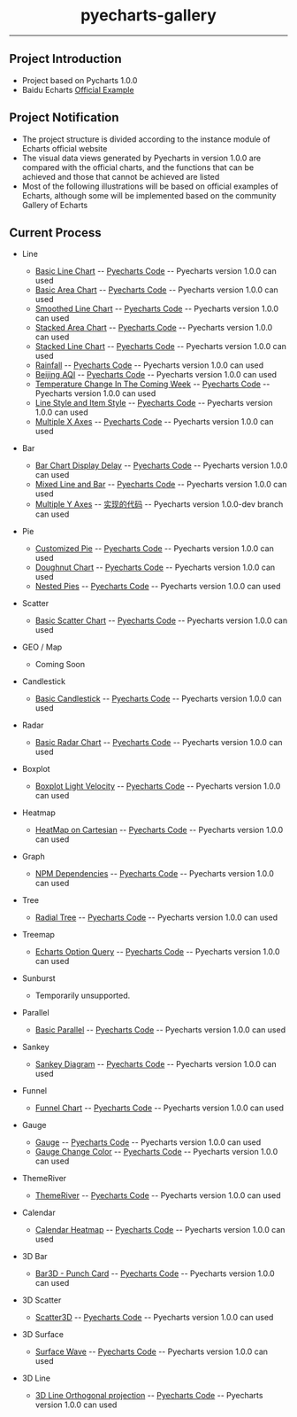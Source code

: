 <h1 align="center">pyecharts-gallery</h1>

---

## Project Introduction

* Project based on Pycharts 1.0.0
* Baidu Echarts [Official Example](https://echarts.baidu.com/examples/)

## Project Notification

* The project structure is divided according to the instance module of Echarts official website
* The visual data views generated by Pyecharts in version 1.0.0 are compared with the official charts, and the functions that can be achieved and those that cannot be achieved are listed
* Most of the following illustrations will be based on official examples of Echarts, although some will be implemented based on the community Gallery of Echarts

## Current Process

* Line
    * [Basic Line Chart](https://echarts.baidu.com/examples/editor.html?c=line-simple) -- [Pyecharts Code](https://github.com/pyecharts/pyecharts-gallery/blob/master/Line/basic_line_chart.py) -- Pyecharts version 1.0.0 can used 
    * [Basic Area Chart](https://echarts.baidu.com/examples/editor.html?c=area-basic) -- [Pyecharts Code](https://github.com/pyecharts/pyecharts-gallery/blob/master/Line/basic_area_chart.py) -- Pyecharts version 1.0.0 can used 
    * [Smoothed Line Chart](https://echarts.baidu.com/examples/editor.html?c=line-smooth) -- [Pyecharts Code](https://github.com/pyecharts/pyecharts-gallery/blob/master/Line/smoothed_line_chart.py) -- Pyecharts version 1.0.0 can used 
    * [Stacked Area Chart](https://echarts.baidu.com/examples/editor.html?c=area-stack) -- [Pyecharts Code](https://github.com/pyecharts/pyecharts-gallery/blob/master/Line/stacked_area_chart.py) -- Pyecharts version 1.0.0 can used 
    * [Stacked Line Chart](https://echarts.baidu.com/examples/editor.html?c=line-stack) -- [Pyecharts Code](https://github.com/pyecharts/pyecharts-gallery/blob/master/Line/stacked_line_chart.py) -- Pyecharts version 1.0.0 can used 
    * [Rainfall](https://echarts.baidu.com/examples/editor.html?c=area-rainfall) -- [Pyecharts Code](https://github.com/pyecharts/pyecharts-gallery/blob/master/Line/rainfall.py) -- Pyecharts version 1.0.0 can used 
    * [Beijing AQI](https://echarts.baidu.com/examples/editor.html?c=line-aqi) -- [Pyecharts Code](https://github.com/pyecharts/pyecharts-gallery/blob/master/Line/beijing_aqi.py) -- Pyecharts version 1.0.0 can used 
    * [Temperature Change In The Coming Week](https://echarts.baidu.com/examples/editor.html?c=line-marker) -- [Pyecharts Code](https://github.com/pyecharts/pyecharts-gallery/blob/master/Line/temperature_change_line_chart.py) -- Pyecharts version 1.0.0 can used 
    * [Line Style and Item Style](https://echarts.baidu.com/examples/editor.html?c=line-style) -- [Pyecharts Code](https://github.com/pyecharts/pyecharts-gallery/blob/master/Line/line_style_and_item_style.py) -- Pyecharts version 1.0.0 can used 
    * [Multiple X Axes](https://echarts.baidu.com/examples/editor.html?c=multiple-x-axis) -- [Pyecharts Code](https://github.com/pyecharts/pyecharts-gallery/blob/master/Line/multiple_x_axes.py) -- Pyecharts version 1.0.0 can used 
    
* Bar
    * [Bar Chart Display Delay](https://echarts.baidu.com/examples/editor.html?c=bar-animation-delay) -- [Pyecharts Code](https://github.com/pyecharts/pyecharts-gallery/blob/master/Bar/bar_chart_display_delay.py) -- Pyecharts version 1.0.0 can used 
    * [Mixed Line and Bar](https://echarts.baidu.com/examples/editor.html?c=mix-line-bar) -- [Pyecharts Code](https://github.com/pyecharts/pyecharts-gallery/blob/master/Bar/mixed_bar_and_line.py) -- Pyecharts version 1.0.0 can used 
    * [Multiple Y Axes](https://www.echartsjs.com/examples/editor.html?c=multiple-y-axis) -- [实现的代码](https://github.com/pyecharts/pyecharts-gallery/blob/master/Bar/multiple_y_axes.py) -- Pyecharts version 1.0.0-dev branch can used

* Pie
    * [Customized Pie](https://echarts.baidu.com/examples/editor.html?c=pie-custom) -- [Pyecharts Code](https://github.com/pyecharts/pyecharts-gallery/blob/master/Pie/customized_pie.py) -- Pyecharts version 1.0.0 can used 
    * [Doughnut Chart](https://echarts.baidu.com/examples/editor.html?c=pie-doughnut) -- [Pyecharts Code](https://github.com/pyecharts/pyecharts-gallery/blob/master/Pie/doughnut_chart.py) -- Pyecharts version 1.0.0 can used 
    * [Nested Pies](https://echarts.baidu.com/examples/editor.html?c=pie-nest) -- [Pyecharts Code](https://github.com/pyecharts/pyecharts-gallery/blob/master/Pie/nested_pies.py) -- Pyecharts version 1.0.0 can used 

* Scatter
    * [Basic Scatter Chart](https://echarts.baidu.com/examples/editor.html?c=scatter-simple) -- [Pyecharts Code](https://github.com/pyecharts/pyecharts-gallery/blob/master/Scatter/basic_scatter_chart.py) -- Pyecharts version 1.0.0 can used 

* GEO / Map
    * Coming Soon

* Candlestick
    * [Basic Candlestick](https://echarts.baidu.com/examples/editor.html?c=candlestick-simple) -- [Pyecharts Code](https://github.com/pyecharts/pyecharts-gallery/blob/master/Candlestick/basic_candlestick.py) -- Pyecharts version 1.0.0 can used 

* Radar
    * [Basic Radar Chart](https://echarts.baidu.com/examples/editor.html?c=radar) -- [Pyecharts Code](https://github.com/pyecharts/pyecharts-gallery/blob/master/Radar/basic_radar_chart.py) -- Pyecharts version 1.0.0 can used 

* Boxplot
    * [Boxplot Light Velocity](https://echarts.baidu.com/examples/editor.html?c=boxplot-light-velocity) -- [Pyecharts Code](https://github.com/pyecharts/pyecharts-gallery/blob/master/Boxplot/boxplot_light_velocity.py) -- Pyecharts version 1.0.0 can used 
    
* Heatmap
    * [HeatMap on Cartesian](https://echarts.baidu.com/examples/editor.html?c=heatmap-cartesian) -- [Pyecharts Code](https://github.com/pyecharts/pyecharts-gallery/blob/master/Heatmap/heatmap_on_cartesian.py) -- Pyecharts version 1.0.0 can used 
    
* Graph
    * [NPM Dependencies](https://echarts.baidu.com/examples/editor.html?c=graph-npm) -- [Pyecharts Code](https://github.com/pyecharts/pyecharts-gallery/blob/master/Graph/npm_dependencies.py) -- Pyecharts version 1.0.0 can used 
    
* Tree
    * [Radial Tree](https://echarts.baidu.com/examples/editor.html?c=tree-radial) -- [Pyecharts Code](https://github.com/pyecharts/pyecharts-gallery/blob/master/Tree/radial_tree.py) -- Pyecharts version 1.0.0 can used 

* Treemap
    * [Echarts Option Query](https://echarts.baidu.com/examples/editor.html?c=treemap-drill-down) -- [Pyecharts Code](https://github.com/pyecharts/pyecharts-gallery/blob/master/Treemap/echarts_option_query.py) -- Pyecharts version 1.0.0 can used 
    
* Sunburst
    * Temporarily unsupported.

* Parallel
    * [Basic Parallel](https://echarts.baidu.com/examples/editor.html?c=parallel-simple) -- [Pyecharts Code](https://github.com/pyecharts/pyecharts-gallery/blob/master/Parallel/basic_parallel.py) -- Pyecharts version 1.0.0 can used 

* Sankey
    * [Sankey Diagram](https://echarts.baidu.com/examples/editor.html?c=sankey-energy) -- [Pyecharts Code](https://github.com/pyecharts/pyecharts-gallery/blob/master/Sankey/sankey_diagram.py) -- Pyecharts version 1.0.0 can used 

* Funnel
    * [Funnel Chart](https://echarts.baidu.com/examples/editor.html?c=funnel) -- [Pyecharts Code](https://github.com/pyecharts/pyecharts-gallery/blob/master/Funnel/funnel_chart.py) -- Pyecharts version 1.0.0 can used 

* Gauge
    * [Gauge](https://echarts.baidu.com/examples/editor.html?c=gauge) -- [Pyecharts Code](https://github.com/pyecharts/pyecharts-gallery/blob/master/Gauge/gauge.py) -- Pyecharts version 1.0.0 can used 
    * [Gauge Change Color](https://gallery.echartsjs.com/editor.html?c=xH1vxib94f) -- [Pyecharts Code](https://github.com/pyecharts/pyecharts-gallery/blob/master/Gauge/gauge_change_color.py) -- Pyecharts version 1.0.0 can used
    
* ThemeRiver
    * [ThemeRiver](https://echarts.baidu.com/examples/editor.html?c=themeRiver-basic) -- [Pyecharts Code](https://github.com/pyecharts/pyecharts-gallery/blob/master/ThemeRiver/theme_river.py) -- Pyecharts version 1.0.0 can used 

* Calendar
    * [Calendar Heatmap](https://echarts.baidu.com/examples/editor.html?c=calendar-heatmap) -- [Pyecharts Code](https://github.com/pyecharts/pyecharts-gallery/blob/master/Calendar/calendar_heatmap.py) -- Pyecharts version 1.0.0 can used 

* 3D Bar
    * [Bar3D - Punch Card](https://echarts.baidu.com/examples/editor.html?c=bar3d-punch-card&gl=1) -- [Pyecharts Code](https://github.com/pyecharts/pyecharts-gallery/blob/master/Bar3D/bar3d_punch_card.py) -- Pyecharts version 1.0.0 can used 

* 3D Scatter
    * [Scatter3D](https://echarts.baidu.com/examples/editor.html?c=scatter3d&gl=1&theme=dark) -- [Pyecharts Code](https://github.com/pyecharts/pyecharts-gallery/blob/master/Scatter3D/scatter3d.py) -- Pyecharts version 1.0.0 can used 

* 3D Surface
    * [Surface Wave](https://echarts.baidu.com/examples/editor.html?c=surface-wave&gl=1) -- [Pyecharts Code](https://github.com/pyecharts/pyecharts-gallery/blob/master/Surface3D/surface_wave.py) -- Pyecharts version 1.0.0 can used 

* 3D Line
    * [3D Line Orthogonal projection](https://echarts.baidu.com/examples/editor.html?c=line3d-orthographic&gl=1) -- [Pyecharts Code](https://github.com/pyecharts/pyecharts-gallery/blob/master/Line3D/line3d_rectangular_projection.py) -- Pyecharts version 1.0.0 can used 
